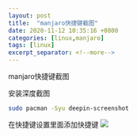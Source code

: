 ```yaml
---
layout: post
title:  "manjaro快捷键截图"
date: 2020-11-12 10:35:16 +0800
categories: [linux,manjaro]
tags: [linux]
excerpt_separator: <!--more-->
---
```

manjaro快捷键截图
<!--more-->

安装深度截图
```bash
sudo pacman -Syu deepin-screenshot
```

在快捷键设置里面添加快捷键
![](/images/深度截图_选择区域_20201113103837.png)